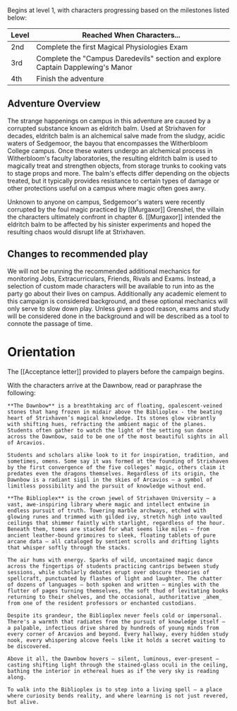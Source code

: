 Begins at level 1, with characters progressing based on the milestones listed below:

| Level | Reached When Characters...                                                      |
| ----- | ------------------------------------------------------------------------------- |
| 2nd   | Complete the first Magical Physiologies Exam                                    |
| 3rd   | Complete the "Campus Daredevils" section and explore Captain Dapplewing's Manor |
| 4th   | Finish the adventure                                                            |
## Adventure Overview
The strange happenings on campus in this adventure are caused by a corrupted substance known as eldritch balm. Used at Strixhaven for decades, eldritch balm is an alchemical salve made from the sludgy, acidic waters of Sedgemoor, the bayou that encompasses the Witherbloom College campus. Once these waters undergo an alchemical process in Witherbloom's faculty laboratories, the resulting eldritch balm is used to magically treat and strengthen objects, from storage trunks to cooking vats to stage props and more. The balm's effects differ depending on the objects treated, but it typically provides resistance to certain types of damage or other protections useful on a campus where magic often goes awry.

Unknown to anyone on campus, Sedgemoor's waters were recently corrupted by the foul magic practiced by [[Murgaxor]] Grenshel, the villain the characters ultimately confront in chapter 6. [[Murgaxor]] intended the eldritch balm to be affected by his sinister experiments and hoped the resulting chaos would disrupt life at Strixhaven.

## Changes to recommended play
We will not be running the recommended additional mechanics for monitoring Jobs, Extracurriculars, Friends, Rivals and Exams. Instead, a selection of custom made characters will be available to run into as the party go about their lives on campus.  Additionally any academic element to this campaign is considered background, and these optional mechanics will only serve to slow down play. Unless given a good reason, exams and study will be considered done in the background and will be described as a tool to connote the passage of time.




# Orientation
The [[Acceptance letter]] provided to players before the campaign begins.

With the characters arrive at the Dawnbow, read or paraphrase the following:

```ad-important
**The Dawnbow** is a breathtaking arc of floating, opalescent-veined stones that hang frozen in midair above the Biblioplex - the beating heart of Strixhaven’s magical knowledge. Its stones glow vibrantly with shifting hues, refracting the ambient magic of the planes. Students often gather to watch the light of the setting sun dance across the Dawnbow, said to be one of the most beautiful sights in all of Arcavios.

Students and scholars alike look to it for inspiration, tradition, and sometimes, omens. Some say it was formed at the founding of Strixhaven by the first convergence of the five colleges’ magic, others claim it predates even the dragons themselves. Regardless of its origin, the Dawnbow is a radiant sigil in the skies of Arcavios — a symbol of limitless possibility and the pursuit of knowledge without end.
```


```ad-important
**The Biblioplex** is the crown jewel of Strixhaven University — a vast, awe-inspiring library where magic and intellect entwine in endless pursuit of truth. Towering marble archways, etched with glowing runes and trimmed with gilded ivy, stretch high into vaulted ceilings that shimmer faintly with starlight, regardless of the hour. Beneath them, tomes are stacked for what seems like miles — from ancient leather-bound grimoires to sleek, floating tablets of pure arcane data — all cataloged by sentient scrolls and drifting lights that whisper softly through the stacks.

The air hums with energy. Sparks of wild, uncontained magic dance across the fingertips of students practicing cantrips between study sessions, while scholarly debates erupt over obscure theories of spellcraft, punctuated by flashes of light and laughter. The chatter of dozens of languages — both spoken and written — mingles with the flutter of pages turning themselves, the soft thud of levitating books returning to their shelves, and the occasional, authoritative _ahem_ from one of the resident professors or enchanted custodians.

Despite its grandeur, the Biblioplex never feels cold or impersonal. There's a warmth that radiates from the pursuit of knowledge itself — a palpable, infectious drive shared by hundreds of young minds from every corner of Arcavios and beyond. Every hallway, every hidden study nook, every whispering alcove feels like it holds a secret waiting to be discovered.

Above it all, the Dawnbow hovers — silent, luminous, ever-present — casting shifting light through the stained-glass oculi in the ceiling, bathing the interior in ethereal hues as if the very sky is reading along.

To walk into the Biblioplex is to step into a living spell — a place where curiosity bends reality, and where learning is not just revered, but alive.
```

